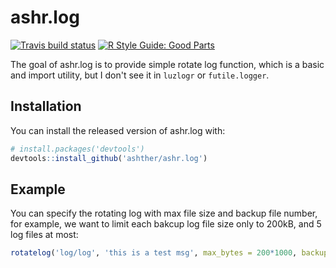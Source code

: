 # ashr.log
[![Travis build status](https://travis-ci.org/ashther/ashr.log.svg?branch=master)](https://travis-ci.org/ashther/ashr.log)
[![R Style Guide: Good Parts](https://img.shields.io/badge/code%20style-goodparts-blue.svg)](http://adv-r.had.co.nz/Style.html)

The goal of ashr.log is to provide simple rotate log function, which is a basic and 
import utility, but I don't see it in `luzlogr` or `futile.logger`.

## Installation

You can install the released version of ashr.log with:

``` r
# install.packages('devtools')
devtools::install_github('ashther/ashr.log')
```

## Example
You can specify the rotating log with max file size and backup file number, for 
example, we want to limit each bakcup log file size only to 200kB, and 5 log files
at most:
```r
rotatelog('log/log', 'this is a test msg', max_bytes = 200*1000, backup_n = 5)
```

